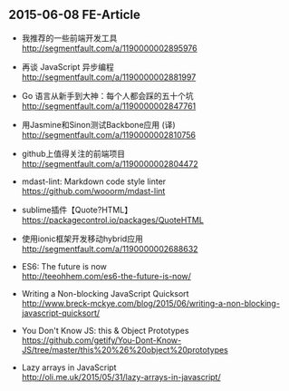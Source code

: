 ﻿## 2015-06-08 FE-Article

*  我推荐的一些前端开发工具  
http://segmentfault.com/a/1190000002895976

*  再谈 JavaScript 异步编程  
http://segmentfault.com/a/1190000002881997

*  Go 语言从新手到大神：每个人都会踩的五十个坑  
http://segmentfault.com/a/1190000002847761

*  用Jasmine和Sinon测试Backbone应用 (译)  
http://segmentfault.com/a/1190000002810756

*  github上值得关注的前端项目  
http://segmentfault.com/a/1190000002804472

*  mdast-lint: Markdown code style linter  
https://github.com/wooorm/mdast-lint

*  sublime插件【Quote?HTML】  
https://packagecontrol.io/packages/QuoteHTML

*  使用ionic框架开发移动hybrid应用  
http://segmentfault.com/a/1190000002688632

*  ES6: The future is now  
http://teeohhem.com/es6-the-future-is-now/

*  Writing a Non-blocking JavaScript Quicksort  
http://www.breck-mckye.com/blog/2015/06/writing-a-non-blocking-javascript-quicksort/

*  You Don't Know JS: this & Object Prototypes  
https://github.com/getify/You-Dont-Know-JS/tree/master/this%20%26%20object%20prototypes

*  Lazy arrays in JavaScript  
http://oli.me.uk/2015/05/31/lazy-arrays-in-javascript/
